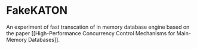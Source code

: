 # FakeKATON

An experiment of fast transcation of in memory database engine based on the paper [[High-Performance Concurrency Control Mechanisms for Main-Memory Databases]].
